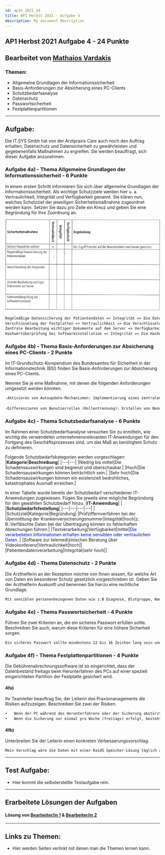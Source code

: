 ```yaml
---
id: ap1h_2021_a4
title: AP1 Herbst 2021 - Aufgabe 4
description: My document description
---
```

## AP1 Herbst 2021 Aufgabe 4 - 24 Punkte

## Bearbeitet von   [Mathaios Vardakis](<../../../user/Auszubildende Michel/vardakis.md>)

### Themen:

- Allgemeine Grundlagen der Informationssicherheit
- Basis-Anforderungen zur Absicherung eines PC-Clients
- Schutzbedarfsanalyse
- Datenschutz
- Passwortsicherheit
- Festplattenpartitionen

---

## Aufgabe:
Die IT.SYS Gmbh hat von der Arztpraxis Care auch noch den Auftrag erhalten, Datenschutz und Datensicherheit zu gewährleisten und gegebenenfalls Maßnahmen zu ergreifen.
Sie werden beauftragt, sich dieser Aufgabe anzunehmen.

### Aufgabe 4a) - Thema Allgemeine Grundlagen der Informationssicherheit - 6 Punkte
In einem ersten Schritt informieren Sie sich über allgemeine Grundlagen der Informationssicherheit. Als wichtige Schutzziele werden hier u. a. Vertraulichkeit, Integrität und Verfügbarkeit genannt. Sie klären nun, welches Schutzziel der jeweiligen Sicherheitsmaßnahme zugeordnet werden kann. Setzen Sie dazu pro Zeile ein Kreuz und geben Sie eine Begründung für Ihre Zuordnung an.

![Aufgabe 4a](</img/AP1/2021/ap1h_2021/AP1h_2021_a4a.png>)

````txt
Regelmäßige Datensicherung der Patientendaten => Integrität => Die Daten werden vor Verlust und Beschädigung durch die Sicherung geschützt.
Verschlüsselung der Festplatten => Vertraulichkeit => Die Verschlüsselung von Festplatten dient dazu, die auf einer Festplatte gespeicherten Daten vor unbefugtem Zugriff zu schützen.
Zentrale Bearbeitung wichtiger Dokumente auf dem Server => Verfügbarkeit => Dokumente sind von verschiedenen Standorten und Geräten aus zugänglich.
Hashwertüberprüfung bei Softwareinstallation => Integrität => Die Hashwertüberprüfung stellt sicher, dass die Softwaredatei während des Downloads oder der Installation nicht verändert wurde.
````

### Aufgabe 4b) - Thema Basis-Anforderungen zur Absicherung eines PC-Clients - 2 Punkte
Im IT-Grundschutz-Kompendium des Bundesamtes für Sicherheit in der Informationstechnik (BSI) finden Sie Basis-Anforderungen zur Absicherung eines PC-Clients.

Nennen Sie je eine Maßnahme, mit denen die folgenden Anforderungen umgesetzt werden könnten.
```txt
-Aktivieren von Autoupdate-Mechanismen: Implementierung eines zentralen Update-Management-Systems, das automatisch Software-Updates für alle relevanten Anwendungen und Betriebssysteme auf den Endgeräten im Netzwerk herunterlädt und installiert.

-Differenzieren von Benutzerrollen (Rollentrennung): Erstellen von Benutzergruppen, in denen jeder Gruppe bestimmte Rechte zugewiesen werden. Zum Beispiel könnte es eine Gruppe für Administratoren geben, die volle Zugriffsrechte hat, und eine Gruppe für normale Benutzer, die nur eingeschränkten Zugriff auf bestimmte Funktionen hat. So wird sichergestellt, dass jeder Benutzer nur das sehen und tun kann, was für seine Rolle notwendig ist.

```
### Aufgabe 4c) - Thema Schutzbedarfsanalyse - 6 Punkte
Im Rahmen einer Schutzbedarfsanalyse versuchen Sie zu ermitteln, wie wichtig die verwendeten unternehmensrelevanten IT-Anwendungen für den Fortgang des Geschäftsprozesses sind, um das Maß an benötigtem Schutz zu definieren.

Folgende Schutzbedarfskategorien werden vorgeschlagen:
|**Kategorie**|**Beschreibung**|
|---|---|
|Niedrig bis mittel|Die Schadensauswirkungen sind begrenzt und überschaubar.|
|Hoch|Die Schadensauswirkungen können beträchtlich sein.|
|Sehr hoch|Die Schadensauswirkungen können ein existenziell bedrohliches, katastrophales Ausmaß erreichen.|

In einer Tabelle wurde bereits der Schutzbedarf verschiedener IT-Anwendungen zugewiesen.
Fügen Sie jeweils eine mögliche Begründung für den gewählten Schutzbedarf hinzu.
|**IT-Anwendung**| | |**Schutzbedarfsfestellung**|
|---|---|---|---|
| |Schutzziel|Kategorie|Begründung|
|Prüfziffernverfahren bei der Übermittlung der Krankenversicherungsnummer|Integrität|hoch|z. B.:Verfälschte Daten bei der Übertragung können zu fehlerhaften Abrechungen führen.|
|Textverarbeitung|Verfügbarkeit|mittel|<span style="color:blue">Die verarbeiteten Informationen erhalten keine sensiblen oder vertraulichen Daten </span>.|
|Software zur telemedizinischen Beratung über Videokonferenz|Vertraulichkeit|hoch||
|Patientendatenverarbeitung|Integrität|sehr hoch||

### Aufgabe 4d) - Thema Datenschutz - 2 Punkte
Die Arzthelferin an der Rezeption möchte von Ihnen wissen, für welche Art von Daten ein besonderer Schutz gesetzlich vorgeschrieben ist.
Geben Sie der Arzthelferin Auskunft und benennen Sie hierzu eine rechtliche Grundlage.
```txt
Mit sensiblen personenbezogenen Daten wie z.B Diagnose, Blutgruppe, Name, Adresse oder Telefonnummer, ist unter dem Datenschutzgesetz (Datenschutz-Grundverordnung (DSGVO) und Bundesdatenschutzgesetz (BDSG)) der Umgang mit denen exakt reguliert.
```

### Aufgabe 4e) - Thema Passwortsicherheit - 4 Punkte
Führen Sie zwei Kriterien an, die ein sicheres Passwort erfüllen sollte. 
Beschreiben Sie auch, warum diese Kriterien für eine höhere Sicherheit sorgen.

```txt
Ein sicheres Passwort sollte mindestens 12 bis 16 Zeichen lang sein und eine Kombination aus Groß- und Kleinbuchstaben, Zahlen und Sonderzeichen enthalten. Dies erhöht die Anzahl möglicher Kombinationen und macht es schwieriger, das Passwort zu erraten oder durch Brute-Force-Angriffe zu knacken.
```

### Aufgabe 4f) - Thema Festplattenpartitionen - 4 Punkte
Die Gebührenabrechnungssoftware ist so eingerichtet, dass der Datenbestand freitags beim Herunterfahren des PCs auf einer speziell eingerichteten Partition der Festplatte gesichert wird.
#### 4fa)
Ihr Teamleiter beauftrag Sie, der Leiterin des Praxismanagements die Risiken aufzuzeigen.
Beschreiben Sie zwei der Risiken.
```txt
•	Wenn der PC während des Herunterfahrens oder der Sicherung abstürzt, können Daten verloren gehen oder die Sicherung unvollständig sein. Dies könnte zu Inkonsistenzen im Datenbestand führen.
•	Wenn die Sicherung nur einmal pro Woche (freitags) erfolgt, besteht das Risiko, dass zwischen den Sicherungen wichtige Daten verloren gehen, insbesondere wenn Fehler oder Probleme an anderen Tagen auftreten.
```
#### 4fb)
Unterbreiten Sie der Leiterin einen konkreten Verbesserungsvorschlag.
```txt
Mein Vorschlag wäre die Daten mit einer Raid5 Speicher-Lösung täglich zu sichern, sodass genügend Backups entstehen und die Zeit zwischen Sicherungen kürzer wird.
```

----

## Test Aufgabe:

- Hier kommt die selbsterstellte Testaufgabe rein.

----

## Erarbeitete Lösungen der Aufgaben

#### Lösung von [Bearbeiter/in 1](../AP1/2021/ap1h_2021/solution/solution_name.md)  & [Bearbeiter/in 2](../AP1/2021/ap1h_2021/solution/solution_name.md)

----

## Links zu Themen:

- Hier werden Seiten verlinkt mit denen man die Themen lernen kann.
